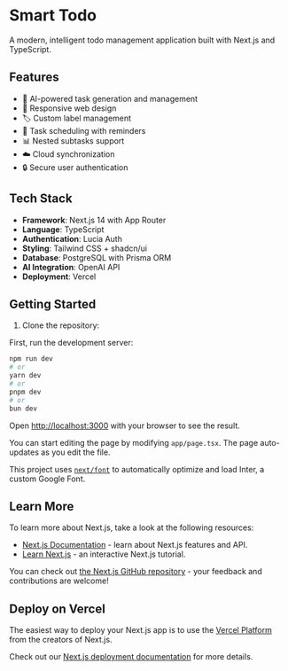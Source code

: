 # Smart Todo

A modern, intelligent todo management application built with Next.js and TypeScript.

## Features

- 🧠 AI-powered task generation and management
- 📱 Responsive web design
- 🏷️ Custom label management
- 📅 Task scheduling with reminders
- 📊 Nested subtasks support
- ☁️ Cloud synchronization
- 🔒 Secure user authentication

## Tech Stack

- **Framework**: Next.js 14 with App Router
- **Language**: TypeScript
- **Authentication**: Lucia Auth
- **Styling**: Tailwind CSS + shadcn/ui
- **Database**: PostgreSQL with Prisma ORM
- **AI Integration**: OpenAI API
- **Deployment**: Vercel

## Getting Started

1. Clone the repository:

First, run the development server:

```bash
npm run dev
# or
yarn dev
# or
pnpm dev
# or
bun dev
```

Open [http://localhost:3000](http://localhost:3000) with your browser to see the result.

You can start editing the page by modifying `app/page.tsx`. The page auto-updates as you edit the file.

This project uses [`next/font`](https://nextjs.org/docs/basic-features/font-optimization) to automatically optimize and load Inter, a custom Google Font.

## Learn More

To learn more about Next.js, take a look at the following resources:

- [Next.js Documentation](https://nextjs.org/docs) - learn about Next.js features and API.
- [Learn Next.js](https://nextjs.org/learn) - an interactive Next.js tutorial.

You can check out [the Next.js GitHub repository](https://github.com/vercel/next.js/) - your feedback and contributions are welcome!

## Deploy on Vercel

The easiest way to deploy your Next.js app is to use the [Vercel Platform](https://vercel.com/new?utm_medium=default-template&filter=next.js&utm_source=create-next-app&utm_campaign=create-next-app-readme) from the creators of Next.js.

Check out our [Next.js deployment documentation](https://nextjs.org/docs/deployment) for more details.
